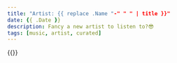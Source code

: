 ```yaml
---
title: "Artist: {{ replace .Name "-" " " | title }}"
date: {{ .Date }}
description: Fancy a new artist to listen to?😎
tags: [music, artist, curated]
---
```


{{<spotify playlist id>}}

